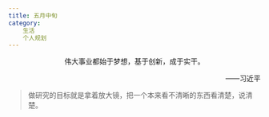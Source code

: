 ```yaml
---
title: 五月中旬
category:
    生活
    个人规划
---
```


<center> 伟大事业都始于梦想，基于创新，成于实干。</center>
<p align="right"> ——习近平 </p>
<!-- more -->



> 做研究的目标就是拿着放大镜，把一个本来看不清晰的东西看清楚，说清楚。